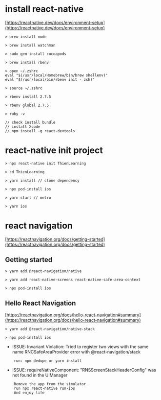 <!-- ================================================================================ -->

# install react-native

[https://reactnative.dev/docs/environment-setup](https://reactnative.dev/docs/environment-setup)

```
> brew install node

> brew install watchman

> sudo gem install cocoapods

> brew install rbenv

> open ~/.zshrc
eval "$(/usr/local/Homebrew/bin/brew shellenv)"
eval "$(/usr/local/bin/rbenv init - zsh)"

> source ~/.zshrc

> rbenv install 2.7.5

> rbenv global 2.7.5

> ruby -v

// check install bundle
// install Xcode
// npm install -g react-devtools
```

<!-- -------------------------------------------------------------------------------- -->

# react-native init project
```
> npx react-native init ThienLearning

> cd ThienLearning

> yarn install // clone dependency

> npx pod-install ios

> yarn start // metro

> yarn ios

```

<!-- ================================================================================ -->

# react navigation

[https://reactnavigation.org/docs/getting-started](https://reactnavigation.org/docs/getting-started)

## Getting started

```
> yarn add @react-navigation/native

> yarn add react-native-screens react-native-safe-area-context

> npx pod-install ios
```

<!-- -------------------------------------------------------------------------------- -->

## Hello React Navigation

[https://reactnavigation.org/docs/hello-react-navigation#summary](https://reactnavigation.org/docs/hello-react-navigation#summary)

```
> yarn add @react-navigation/native-stack

> npx pod-install ios
```

* ISSUE: Invariant Violation: Tried to register two views with the same name RNCSafeAreaProvider error with @react-navigation/stack
```
    run: npm dedupe or yarn install
```

* ISSUE: requireNativeComponent: "RNSScreenStackHeaderConfig" was not found in the UIManager
```
    Remove the app from the simulator.
    run npx react-native run-ios
    And enjoy life
```

<!-- -------------------------------------------------------------------------------- -->